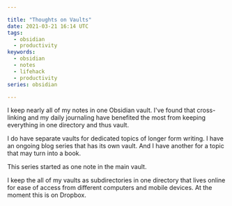 ```yaml
---

title: "Thoughts on Vaults"
date: 2021-03-21 16:14 UTC
tags:
  - obsidian
  - productivity
keywords:
  - obsidian
  - notes
  - lifehack
  - productivity
series: obsidian

---
```


I keep nearly all of my notes in one Obsidian vault. I've found that cross-linking and my daily journaling have benefited the most from keeping everything in one directory and thus vault.

I do have separate vaults for dedicated topics of longer form writing. I have an ongoing blog series that has its own vault. And I have another for a topic that may turn into a book.

This series started as one note in the main vault.

I keep the all of my vaults as subdirectories in one directory that lives online for ease of access from different computers and mobile devices. At the moment this is on Dropbox.


